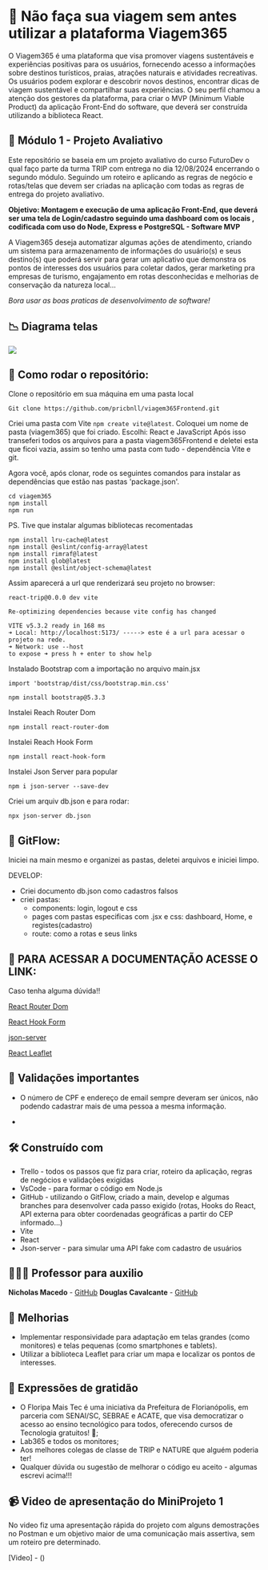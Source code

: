 # 🚀 Não faça sua viagem sem antes utilizar a plataforma Viagem365

  O Viagem365 é uma plataforma que visa promover viagens sustentáveis e experiências positivas para os usuários, fornecendo acesso a informações sobre destinos turísticos, praias, atrações naturais e atividades recreativas. Os usuários podem explorar e descobrir novos destinos, encontrar dicas de viagem sustentável e compartilhar suas experiências. O seu perfil chamou a atenção dos gestores da plataforma, para criar o MVP (Minimum Viable Product) da aplicação Front-End do software, que deverá ser construída utilizando a biblioteca React.
  
## 🏦 Módulo 1 - Projeto Avaliativo

Este repositório se baseia em um projeto avaliativo do curso FuturoDev o qual faço parte da turma TRIP com entrega no dia 12/08/2024 encerrando o segundo módulo.
Seguindo um roteiro e aplicando as regras de negócio e rotas/telas que devem ser criadas na aplicação com todas as regras de entrega do projeto avaliativo.

**Objetivo: Montagem e execução de uma aplicação Front-End, que deverá ser uma tela de Login/cadastro seguindo uma dashboard com os locais , codificada com uso do Node, Express e PostgreSQL - Software MVP**

A Viagem365 deseja automatizar algumas ações de atendimento, criando um sistema para armazenamento de informações do usuário(s) e seus destino(s) que poderá servir para gerar um aplicativo que demonstra os pontos de interesses dos usuários para coletar dados, gerar marketing pra empresas de turismo, engajamento em rotas desconhecidas e melhorias de conservação da natureza local...

  *Bora usar as boas praticas de desenvolvimento de software!*

  ## 📉 Diagrama telas

<p>
  <img src = "./viagem365/src/assets/Diagrama de telas.png">
</p>

## 🤖 Como rodar o repositório:

Clone o repositório em sua máquina em uma pasta local 

`Git clone https://github.com/pricbnll/viagem365Frontend.git`

Criei uma pasta com Vite ```npm create vite@latest```. Coloquei um nome de pasta (viagem365) que foi criado. Escolhi: React e JavaScript
Após isso transeferi todos os arquivos para a pasta viagem365Frontend e deletei esta que ficoi vazia, assim so tenho uma pasta com tudo - dependência Vite e git.

Agora você, após clonar, rode os seguintes comandos para instalar as dependências que estão nas pastas 'package.json'.
````
cd viagem365
npm install
npm run
````
PS. Tive que instalar algumas bibliotecas recomentadas 
````
npm install lru-cache@latest
npm install @eslint/config-array@latest
npm install rimraf@latest
npm install glob@latest
npm install @eslint/object-schema@latest
````

Assim aparecerá a url que renderizará seu projeto no browser:

```
react-trip@0.0.0 dev vite

Re-optimizing dependencies because vite config has changed

VITE v5.3.2 ready in 168 ms
➜ Local: http://localhost:5173/ -----> este é a url para acessar o projeto na rede.
➜ Network: use --host 
to expose ➜ press h + enter to show help
```
Instalado Bootstrap com a importação no arquivo main.jsx
```
import 'bootstrap/dist/css/bootstrap.min.css'
```
```
npm install bootstrap@5.3.3
```

Instalei Reach Router Dom
```
npm install react-router-dom
```

Instalei Reach Hook Form
```
npm install react-hook-form
```

Instalei Json Server para popular 
```
npm i json-server --save-dev
```

Criei um arquiv db.json e para rodar:
```
npx json-server db.json
```




## 🌊 GitFlow:

Iniciei na main mesmo e organizei as pastas, deletei arquivos e iniciei limpo.

DEVELOP: 
- Criei documento db.json como cadastros falsos
- criei pastas:
  - components: login, logout e css
  - pages com pastas especificas com .jsx e css: dashboard, Home, e registes(cadastro)
  - route: como a rotas e seus links



## 📂 PARA ACESSAR A DOCUMENTAÇÃO ACESSE O LINK:

Caso tenha alguma dúvida!!

[React Router Dom](https://reactrouter.com/en/main/start/tutorial)

[React Hook Form](https://react-hook-form.com/get-started)

[json-server](https://www.npmjs.com/package/json-server)

[React Leaflet](https://react-leaflet.js.org/)

  
## 🔪 Validações importantes

- O número de CPF e endereço de email sempre deveram ser únicos, não podendo cadastrar mais de uma pessoa a mesma informação.

- 

  
## 🛠️ Construído com

- Trello - todos os passos que fiz para criar, roteiro da aplicação, regras de negócios e validações exigidas
- VsCode - para formar o código em Node.js
- GitHub - utilizando o GitFlow, criado a main, develop e algumas branches para desenvolver cada passo exigido (rotas, Hooks do React, API externa para obter coordenadas geográficas a partir do CEP informado...)
- Vite
- React
- Json-server - para simular uma API fake com cadastro de usuários

  

## 🧑🏻‍🏫 Professor para auxilio

**Nicholas Macedo** - [GitHub](https://github.com/nicholasmacedoo)
**Douglas Cavalcante** - [GitHub]([https://github.com/nicholasmacedoo](https://github.com/douglas-cavalcante))


## 👀 Melhorias

- Implementar responsividade para adaptação em telas grandes (como monitores) e telas pequenas (como smartphones e tablets).
- Utilizar a biblioteca Leaflet para criar um mapa e localizar os pontos de interesses.


## 🎁 Expressões de gratidão

* O Floripa Mais Tec é uma iniciativa da Prefeitura de Florianópolis, em parceria com SENAI/SC, SEBRAE e ACATE, que visa democratizar o acesso ao ensino tecnológico para todos, oferecendo cursos de Tecnologia gratuitos!  📢;
* Lab365 e todos os monitores;
* Aos melhores colegas de classe de TRIP e NATURE que alguém poderia ter! 
* Qualquer dúvida ou sugestão de melhorar o código eu aceito - algumas escrevi acima!!!


## 	📹 Video de apresentação do MiniProjeto 1

No video fiz uma apresentação rápida do projeto com alguns demostrações no Postman e um objetivo maior de uma comunicação mais assertiva, sem  um roteiro pre determinado. 

[Video] - ()
